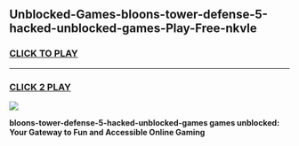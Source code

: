 
## Unblocked-Games-bloons-tower-defense-5-hacked-unblocked-games-Play-Free-nkvle
<h3>
<a href="https://premium76.site?title=bloons-tower-defense-5-hacked-unblocked-games&ref=20M">CLICK TO PLAY</a></h3>
<hr>

<h3>
<a href="https://premium76.site?title=bloons-tower-defense-5-hacked-unblocked-games&ref=20M">CLICK 2 PLAY</a>
  
</h3>

<a href="https://premium76.site?title=bloons-tower-defense-5-hacked-unblocked-games&ref=19M"><img src="https://clearcache.store/games.png"></a>


**bloons-tower-defense-5-hacked-unblocked-games games unblocked: Your Gateway to Fun and Accessible Online Gaming**
